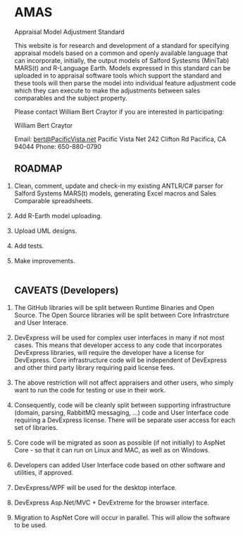 # AMAS
Appraisal Model Adjustment Standard

This website is for research and development of a standard for specifying appraisal models based on a common and openly available language that can incorporate, initially, the output models of Salford Systesms (MiniTab) MARS(t) and R-Language Earth.   Models expressed in this standard can be uploaded in to appraisal software tools which support the standard and these tools will then parse the model into individual feature adjustment code which they can execute to make the adjustments between sales comparables and the subject property.

Please contact William Bert Craytor if you are interested in participating:

William Bert Craytor

Email:  bert@PacificVista.net
Pacific Vista Net
242 Clifton Rd
Pacifica, CA 94044
Phone: 650-880-0790

 

## ROADMAP

<ol style="margin:0;padding:0">
<li style="margin:0;padding:0">  Clean, comment, update and check-in my existing ANTLR/C# parser for Salford Systems MARS(t) models, generating Excel macros and Sales Comparable spreadsheets.</li><br>

<li style="margin:0;padding:0">  Add R-Earth model uploading.</li><br>

<li> Upload UML designs.</li><br>

<li>  Add tests.</li><br>

<li>  Make improvements.</li><br>
</ol>

## CAVEATS (Developers)

<ol style="margin:0;padding:0">

<li>The GitHub libraries will be split between Runtime Binaries and Open Source.  The Open Source libraries will be split between Core Infrastrcture and User Interace.</li></br>

<li>DevExpress will be used for complex user interfaces in many if not most cases. This means that developer access to any code that incorporates DevExpress libraries, will require the developer have a license for DevExpress. Core infrastructure code will be independent of DevExpress and other third party library requiring paid license fees.</li><br> 

<li>The above restriction will not affect appraisers and other users, who simply want to run the code for testing or use in their work.</li><br>
  
<li style="margin:0;padding:0">Consequently, code will be cleanly split between supporting infrastructure (domain, parsing, RabbitMQ messaging, ...) code and User Interface code requiring a DevExpress license. There will be separate user access for each set of libraries. </li><br>
  
<li>Core code will be migrated as soon as possible (if not initially) to AspNet Core - so that it can run on Linux and MAC, as well as on Windows.</li><br>



<li>  Developers can added User Interface code based on other software and utilities, if approved.</li><br>

<li>  DevExpress/WPF will be used for the desktop interface.</li><br>

<li>  DevExpress Asp.Net/MVC + DevExtreme for the browser interface.</li><br>

<li> Migration to AspNet Core will occur in parallel.  This will allow the software to be used.</li><br>
</ol>


